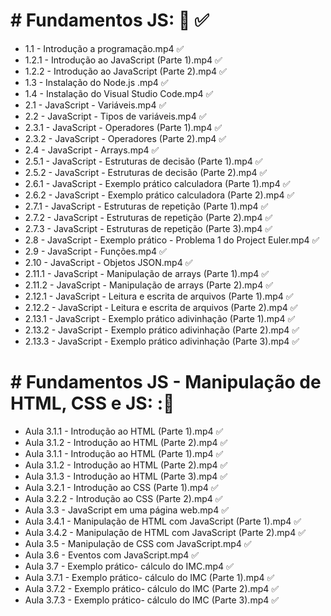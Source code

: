 # # Fundamentos JS: :green_book: :white_check_mark: 

- 1.1 - Introdução a programação.mp4  :white_check_mark:
- 1.2.1 - Introdução ao JavaScript (Parte 1).mp4  :white_check_mark:
- 1.2.2 - Introdução ao JavaScript (Parte 2).mp4  :white_check_mark:
- 1.3 - Instalação do Node.js .mp4  :white_check_mark:
- 1.4 - Instalação do Visual Studio Code.mp4  :white_check_mark:
- 2.1 - JavaScript - Variáveis.mp4  :white_check_mark:
- 2.2 - JavaScript - Tipos de variáveis.mp4  :white_check_mark:
- 2.3.1 -  JavaScript - Operadores (Parte 1).mp4  :white_check_mark:
- 2.3.2 -  JavaScript - Operadores (Parte 2).mp4  :white_check_mark:
- 2.4 -  JavaScript - Arrays.mp4  :white_check_mark:
- 2.5.1 -  JavaScript - Estruturas de decisão (Parte 1).mp4  :white_check_mark:
- 2.5.2 -  JavaScript - Estruturas de decisão (Parte 2).mp4  :white_check_mark:
- 2.6.1 -  JavaScript - Exemplo prático calculadora (Parte 1).mp4  :white_check_mark:
- 2.6.2 -  JavaScript - Exemplo prático calculadora (Parte 2).mp4  :white_check_mark:
- 2.7.1 -  JavaScript - Estruturas de repetição (Parte 1).mp4  :white_check_mark:
- 2.7.2 -  JavaScript - Estruturas de repetição (Parte 2).mp4  :white_check_mark:
- 2.7.3 -  JavaScript - Estruturas de repetição (Parte 3).mp4  :white_check_mark:
- 2.8 -  JavaScript - Exemplo prático - Problema 1 do Project Euler.mp4  :white_check_mark:
- 2.9 -  JavaScript - Funções.mp4  :white_check_mark:
- 2.10 -  JavaScript - Objetos JSON.mp4  :white_check_mark:
- 2.11.1 -  JavaScript - Manipulação de arrays (Parte 1).mp4  :white_check_mark:
- 2.11.2 -  JavaScript - Manipulação de arrays (Parte 2).mp4  :white_check_mark:
- 2.12.1 - JavaScript - Leitura e escrita de arquivos (Parte 1).mp4  :white_check_mark:
- 2.12.2 - JavaScript - Leitura e escrita de arquivos (Parte 2).mp4  :white_check_mark:
- 2.13.1 - JavaScript - Exemplo prático adivinhação (Parte 1).mp4  :white_check_mark:
- 2.13.2 - JavaScript - Exemplo prático adivinhação (Parte 2).mp4  :white_check_mark:
- 2.13.3 - JavaScript - Exemplo prático adivinhação (Parte 3).mp4  :white_check_mark:

# # Fundamentos JS - Manipulação de HTML, CSS e JS: ::orange_book:

- Aula 3.1.1 - Introdução ao HTML (Parte 1).mp4  :white_check_mark:
- Aula 3.1.2 - Introdução ao HTML (Parte 2).mp4  :white_check_mark:
- Aula 3.1.1 - Introdução ao HTML (Parte 1).mp4  :white_check_mark:
- Aula 3.1.2 - Introdução ao HTML (Parte 2).mp4  :white_check_mark:
- Aula 3.1.3 - Introdução ao HTML (Parte 3).mp4  :white_check_mark:
- Aula 3.2.1 - Introdução ao CSS (Parte 1).mp4  :white_check_mark:
- Aula 3.2.2 - Introdução ao CSS (Parte 2).mp4  :white_check_mark:
- Aula 3.3 - JavaScript em uma página web.mp4  :white_check_mark:
- Aula 3.4.1 - Manipulação de HTML com JavaScript (Parte 1).mp4  :white_check_mark:
- Aula 3.4.2 - Manipulação de HTML com JavaScript (Parte 2).mp4  :white_check_mark:
- Aula 3.5 - Manipulação de CSS com JavaScript.mp4  :white_check_mark:
- Aula 3.6 - Eventos com JavaScript.mp4  :white_check_mark:
- Aula 3.7 - Exemplo prático- cálculo do IMC.mp4  :white_check_mark:
- Aula 3.7.1 - Exemplo prático- cálculo do IMC (Parte 1).mp4  :white_check_mark:
- Aula 3.7.2 - Exemplo prático- cálculo do IMC (Parte 2).mp4  :white_check_mark:
- Aula 3.7.3 - Exemplo prático- cálculo do IMC (Parte 3).mp4  :white_check_mark:
